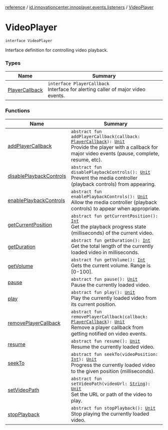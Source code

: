 [reference](../../index.md) / [id.innovationcenter.innoplayer.events.listeners](../index.md) / [VideoPlayer](./index.md)

# VideoPlayer

`interface VideoPlayer`

Interface definition for controlling video playback.

### Types

| Name | Summary |
|---|---|
| [PlayerCallback](-player-callback/index.md) | `interface PlayerCallback`<br>Interface for alerting caller of major video events. |

### Functions

| Name | Summary |
|---|---|
| [addPlayerCallback](add-player-callback.md) | `abstract fun addPlayerCallback(callback: `[`PlayerCallback`](-player-callback/index.md)`): `[`Unit`](https://kotlinlang.org/api/latest/jvm/stdlib/kotlin/-unit/index.html)<br>Provide the player with a callback for major video events (pause, complete, resume, etc). |
| [disablePlaybackControls](disable-playback-controls.md) | `abstract fun disablePlaybackControls(): `[`Unit`](https://kotlinlang.org/api/latest/jvm/stdlib/kotlin/-unit/index.html)<br>Prevent the media controller (playback controls) from appearing. |
| [enablePlaybackControls](enable-playback-controls.md) | `abstract fun enablePlaybackControls(): `[`Unit`](https://kotlinlang.org/api/latest/jvm/stdlib/kotlin/-unit/index.html)<br>Allow the media controller (playback controls) to appear when appropriate. |
| [getCurrentPosition](get-current-position.md) | `abstract fun getCurrentPosition(): `[`Int`](https://kotlinlang.org/api/latest/jvm/stdlib/kotlin/-int/index.html)<br>Get the playback progress state (milliseconds) of the current video. |
| [getDuration](get-duration.md) | `abstract fun getDuration(): `[`Int`](https://kotlinlang.org/api/latest/jvm/stdlib/kotlin/-int/index.html)<br>Get the total length of the currently loaded video in milliseconds. |
| [getVolume](get-volume.md) | `abstract fun getVolume(): `[`Int`](https://kotlinlang.org/api/latest/jvm/stdlib/kotlin/-int/index.html)<br>Gets the current volume. Range is [0-100]. |
| [pause](pause.md) | `abstract fun pause(): `[`Unit`](https://kotlinlang.org/api/latest/jvm/stdlib/kotlin/-unit/index.html)<br>Pause the currently loaded video. |
| [play](play.md) | `abstract fun play(): `[`Unit`](https://kotlinlang.org/api/latest/jvm/stdlib/kotlin/-unit/index.html)<br>Play the currently loaded video from its current position. |
| [removePlayerCallback](remove-player-callback.md) | `abstract fun removePlayerCallback(callback: `[`PlayerCallback`](-player-callback/index.md)`): `[`Unit`](https://kotlinlang.org/api/latest/jvm/stdlib/kotlin/-unit/index.html)<br>Remove a player callback from getting notified on video events. |
| [resume](resume.md) | `abstract fun resume(): `[`Unit`](https://kotlinlang.org/api/latest/jvm/stdlib/kotlin/-unit/index.html)<br>Resume the currently loaded video. |
| [seekTo](seek-to.md) | `abstract fun seekTo(videoPosition: `[`Int`](https://kotlinlang.org/api/latest/jvm/stdlib/kotlin/-int/index.html)`): `[`Unit`](https://kotlinlang.org/api/latest/jvm/stdlib/kotlin/-unit/index.html)<br>Progress the currently loaded video to the given position (milliseconds). |
| [setVideoPath](set-video-path.md) | `abstract fun setVideoPath(videoUrl: `[`String`](https://kotlinlang.org/api/latest/jvm/stdlib/kotlin/-string/index.html)`): `[`Unit`](https://kotlinlang.org/api/latest/jvm/stdlib/kotlin/-unit/index.html)<br>Set the URL or path of the video to play. |
| [stopPlayback](stop-playback.md) | `abstract fun stopPlayback(): `[`Unit`](https://kotlinlang.org/api/latest/jvm/stdlib/kotlin/-unit/index.html)<br>Stop playing the currently loaded video. |
